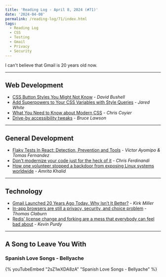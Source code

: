 ```yaml
---
title: 'Reading Log - April 8, 2024 (#71)'
date: '2024-04-08'
permalink: /reading-log/71/index.html
tags:
  - Reading Log
  - CSS
  - Testing
  - Gmail
  - Privacy
  - Security
---
```


I can't believe that Gmail is 20 years old now.
<!-- excerpt -->

---

## Web Development

- [CSS Button Styles You Might Not Know](https://dbushell.com/2024/03/10/css-button-styles-you-might-not-know/) - *David Bushell*
- [Add Superpowers to Your CSS Variables with Style Queries](https://thathtml.blog/2024/03/superpowered-container-style-queries/) - *Jared White*
- [What You Need to Know about Modern CSS](https://frontendmasters.com/blog/what-you-need-to-know-about-modern-css-spring-2024-edition/) - *Chris Coyier*
- [Drive-by accessibility tweaks](https://brucelawson.co.uk/2024/drive-by-accessibility-tweaks/) - *Bruce Lawson*

---

## General Development

- [Flaky Tests In React: Detection, Prevention and Tools](https://semaphoreci.com/blog/flaky-react) - *Victor Ayomipo & Tomas Fernandez*
- [Don't modernize your code just for the heck of it](https://gomakethings.com/dont-modernize-your-code-just-for-the-heck-of-it/) - *Chris Ferdinandi*
- [How one volunteer stopped a backdoor from exposing Linux systems worldwide](https://www.theverge.com/2024/4/2/24119342/xz-utils-linux-backdoor-attempt) - *Amrita Khalid*

---

## Technology

- [Gmail Launched 20 Years Ago Today. Why Isn’t It Better?](https://www.insidehook.com/internet/gmail-launched-2024) - *Kirk Miller*
- [In-app browsers are still a privacy, security, and choice problem](https://www.theregister.com/2024/03/27/inapp_browsers/) - *Thomas Claburn*
- [Redis’ license change and forking are a mess that everybody can feel bad about](https://arstechnica.com/information-technology/2024/04/redis-license-change-and-forking-are-a-mess-that-everybody-can-feel-bad-about/) - *Kevin Purdy*

---

## A Song to Leave You With

### Spanish Love Songs - Bellyache

{% youTubeEmbed "2sZ1wXDA8zA" "Spanish Love Songs - Bellyache" %}

